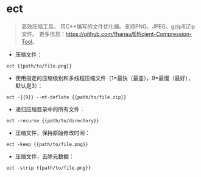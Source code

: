 # ect

> 高效压缩工具。
> 用C++编写的文件优化器。支持PNG、JPEG、gzip和Zip文件。
> 更多信息：<https://github.com/fhanau/Efficient-Compression-Tool>。

- 压缩文件：

`ect {{path/to/file.png}}`

- 使用指定的压缩级别和多线程压缩文件（1=最快（最差），9=最慢（最好），默认是3）：

`ect -{{9}} --mt-deflate {{path/to/file.zip}}`

- 递归压缩目录中的所有文件：

`ect -recurse {{path/to/directory}}`

- 压缩文件，保持原始修改时间：

`ect -keep {{path/to/file.png}}`

- 压缩文件，去除元数据：

`ect -strip {{path/to/file.png}}`